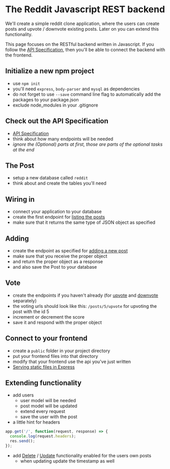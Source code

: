 # The Reddit Javascript REST backend

We'll create a simple reddit clone application, where the users can create posts and upvote / downvote existing posts. Later on you can extend this functionality.

This page focuses on the RESTful backend written in Javascript. If you follow the [API Specification](../apispec.md), then you'll be able to connect the backend with the frontend.

## Initialize a new npm project

 -  use `npm init`
 -  you'll need `express`, `body-parser` and `mysql` as dependencies
 -  do not forget to use `--save` command line flag to automatically add the packages to your package.json
 -  exclude node_modules in your .gitignore

## Check out the API Specification

 -  [API Specification](../apispec.md)
 -  think about how many endpoints will be needed
 -  *ignore the (Optional) parts at first, those are parts of the optional tasks at the end*


## The Post

 -  setup a new database called `reddit`
 -  think about and create the tables you'll need

## Wiring in

 -  connect your application to your database
 -  create the first endpoint for [listing the posts](../apispec.md#get-posts)
 -  make sure that it returns the same type of JSON object as specified

## Adding

 -  create the endpoint as specified for [adding a new post](../apispec.md#post-posts)
 -  make sure that you receive the proper object
 -  and return the proper object as a response
 -  and also save the Post to your database

## Vote

 -  create the endpoints if you haven't already (for [upvote](../apispec.md#put-postsidupvote) and [downvote](../apispec.md#put-postsiddownvote) separately)
 -  the voting urls should look like this: `/posts/5/upvote` for upvoting the post with the id 5
 -  increment or decrement the score
 -  save it and respond with the proper object

## Connect to your frontend

 -  create a `public` folder in your project directory
 -  put your frontend files into that directory
 -  modify that your frontend use the api you've just written
 -  [Serving static files in Express](https://expressjs.com/en/starter/static-files.html)

## Extending functionality

 -  add users
    -  user model will be needed
    -  post model will be updated
    -  extend every request
    -  save the user with the post
 -  a little hint for headers

```javascript
app.get('/', function(request, response) => {
  console.log(request.headers);
  res.send();
});
```

 -  add [Delete](../apispec.md#delete-postsid) / [Update](../apispec.md#put-postsid) functionality enabled for the users own posts
    -  when updating update the timestamp as well

